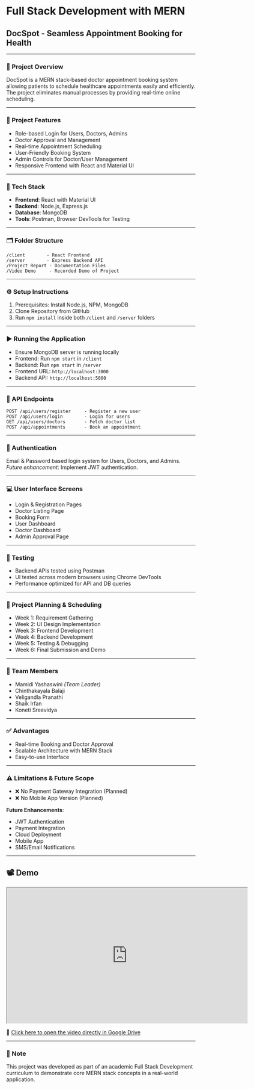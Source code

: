 # Full Stack Development with MERN

## DocSpot - Seamless Appointment Booking for Health

---

### 📌 Project Overview

DocSpot is a MERN stack-based doctor appointment booking system allowing patients to schedule healthcare appointments easily and efficiently. The project eliminates manual processes by providing real-time online scheduling.

---

### 🚀 Project Features

- Role-based Login for Users, Doctors, Admins  
- Doctor Approval and Management  
- Real-time Appointment Scheduling  
- User-Friendly Booking System  
- Admin Controls for Doctor/User Management  
- Responsive Frontend with React and Material UI  

---

### 🧰 Tech Stack

- **Frontend**: React with Material UI  
- **Backend**: Node.js, Express.js  
- **Database**: MongoDB  
- **Tools**: Postman, Browser DevTools for Testing  

---

### 🗂 Folder Structure

```
/client        - React Frontend  
/server        - Express Backend API  
/Project Report - Documentation Files  
/Video Demo     - Recorded Demo of Project  
```

---

### ⚙️ Setup Instructions

1. Prerequisites: Install Node.js, NPM, MongoDB  
2. Clone Repository from GitHub  
3. Run `npm install` inside both `/client` and `/server` folders  

---

### ▶️ Running the Application

- Ensure MongoDB server is running locally  
- Frontend: Run `npm start` in `/client`  
- Backend: Run `npm start` in `/server`  
- Frontend URL: `http://localhost:3000`  
- Backend API: `http://localhost:5000`  

---

### 📡 API Endpoints

```
POST /api/users/register     - Register a new user  
POST /api/users/login        - Login for users  
GET /api/users/doctors       - Fetch doctor list  
POST /api/appointments       - Book an appointment  
```

---

### 🔐 Authentication

Email & Password based login system for Users, Doctors, and Admins.  
*Future enhancement*: Implement JWT authentication.

---

### 💻 User Interface Screens

- Login & Registration Pages  
- Doctor Listing Page  
- Booking Form  
- User Dashboard  
- Doctor Dashboard  
- Admin Approval Page  

---

### 🧪 Testing

- Backend APIs tested using Postman  
- UI tested across modern browsers using Chrome DevTools  
- Performance optimized for API and DB queries  

---

### 📅 Project Planning & Scheduling

- Week 1: Requirement Gathering  
- Week 2: UI Design Implementation  
- Week 3: Frontend Development  
- Week 4: Backend Development  
- Week 5: Testing & Debugging  
- Week 6: Final Submission and Demo  

---

### 👥 Team Members

- Mamidi Yashaswini *(Team Leader)*  
- Chinthakayala Balaji  
- Veligandla Pranathi  
- Shaik Irfan  
- Koneti Sreevidya  

---

### ✅ Advantages

- Real-time Booking and Doctor Approval  
- Scalable Architecture with MERN Stack  
- Easy-to-use Interface  

---

### ⚠️ Limitations & Future Scope

- ❌ No Payment Gateway Integration (Planned)  
- ❌ No Mobile App Version (Planned)  

**Future Enhancements**:  
- JWT Authentication  
- Payment Integration  
- Cloud Deployment  
- Mobile App  
- SMS/Email Notifications  

---

## 📽️ Demo

<iframe src="https://drive.google.com/file/d/180JDaDJP01nu-xU6wG6LZwWE9oScPUpy/preview" width="640" height="360" allow="autoplay"></iframe>  

🔗 [Click here to open the video directly in Google Drive](https://drive.google.com/file/d/180JDaDJP01nu-xU6wG6LZwWE9oScPUpy/view?usp=drivesdk)

---

### 📝 Note

This project was developed as part of an academic Full Stack Development curriculum to demonstrate core MERN stack concepts in a real-world application.
